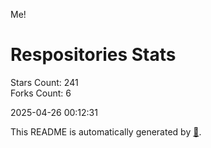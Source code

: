 Me!

# Respositories Stats
Stars Count: 241  
Forks Count: 6

2025-04-26 00:12:31  

This README is automatically generated by [🐰](https://github.com/rnitta/rnitta).
